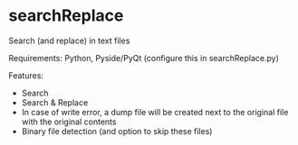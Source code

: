 searchReplace
=============

Search (and replace) in text files

Requirements: Python, Pyside/PyQt (configure this in searchReplace.py)

Features:
* Search
* Search & Replace
* In case of write error, a dump file will be created next to the original file with the original contents
* Binary file detection (and option to skip these files)
